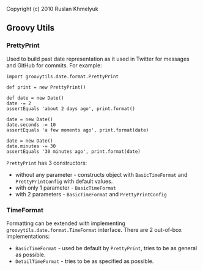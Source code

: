 Copyright (c) 2010 Ruslan Khmelyuk

Groovy Utils
------------

### PrettyPrint

Used to build past date representation as it used in Twitter for messages and GitHub for commits.
For example:

    import groovytils.date.format.PrettyPrint

    def print = new PrettyPrint()

    def date = new Date()
    date -= 2
    assertEquals 'about 2 days ago', print.format()

    date = new Date()
    date.seconds -= 10
    assertEquals 'a few moments ago', print.format(date)

    date = new Date()
    date.minutes -= 30
    assertEquals '30 minutes ago', print.format(date)

`PrettyPrint` has 3 constructors:

* without any parameter - constructs object with `BasicTimeFormat` and `PrettyPrintConfig` with default values.
* with only 1 parameter - `BasicTimeFormat`
* with 2 parameters - `BasicTimeFormat` and `PrettyPrintConfig`

### TimeFormat

Formatting can be extended with implementing `groovytils.date.format.TimeFormat` interface.
There are 2 out-of-box implementations:

* `BasicTimeFormat` - used be default by `PrettyPrint`, tries to be as general as possible.
* `DetailTimeFormat` - tries to be as specified as possible.
